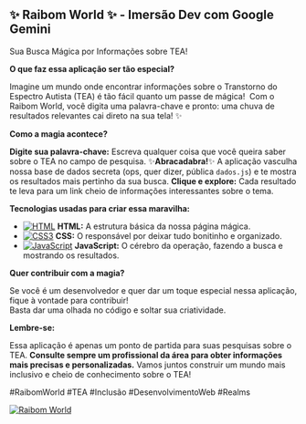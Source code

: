 ## ✨ **Raibom World** ✨ - Imersão Dev com Google Gemini
Sua Busca Mágica por Informações sobre TEA!

**O que faz essa aplicação ser tão especial?**

Imagine um mundo onde encontrar informações sobre o Transtorno do Espectro Autista (TEA) é tão fácil quanto um passe de mágica! ‍ 
Com o Raibom World, você digita uma palavra-chave e pronto: uma chuva de resultados relevantes cai direto na sua tela! ✨

**Como a magia acontece?**

**Digite sua palavra-chave:** Escreva qualquer coisa que você queira saber sobre o TEA no campo de pesquisa.
✨**Abracadabra!**✨ A aplicação vasculha nossa base de dados secreta (ops, quer dizer, pública `dados.js`) e te mostra os resultados mais pertinho da sua busca.
**Clique e explore:** Cada resultado te leva para um link cheio de informações interessantes sobre o tema.

**Tecnologias usadas para criar essa maravilha:**

* [![HTML](https://img.shields.io/badge/HTML5-E34F26?style=for-the-badge&logo=html5&logoColor=white)](https://developer.mozilla.org/en-US/docs/Web/HTML) **HTML:** A estrutura básica da nossa página mágica.
* [![CSS3](https://img.shields.io/badge/CSS3-157EFF?style=for-the-badge&logo=css3&logoColor=white)](https://developer.mozilla.org/en-US/docs/Web/CSS) **CSS:** O responsável por deixar tudo bonitinho e organizado.
* [![JavaScript](https://img.shields.io/badge/javascript-333333?style=for-the-badge&logo=javascript&logoColor=F7DF1E)](https://www.javascript.com/) **JavaScript:** O cérebro da operação, fazendo a busca e mostrando os resultados.

**Quer contribuir com a magia?**

Se você é um desenvolvedor e quer dar um toque especial nessa aplicação, fique à vontade para contribuir!  
Basta dar uma olhada no código e soltar sua criatividade.

**Lembre-se:**

Essa aplicação é apenas um ponto de partida para suas pesquisas sobre o TEA.
**Consulte sempre um profissional da área para obter informações mais precisas e personalizadas.**
Vamos juntos construir um mundo mais inclusivo e cheio de conhecimento sobre o TEA!

#RaibomWorld #TEA #Inclusão #DesenvolvimentoWeb #Realms

[![Raibom World](https://img.shields.io/badge/Raibow%20World-%23bc57cd?style=for-the-badge&logoColor=%23190681)](https://raibow-world.vercel.app)

